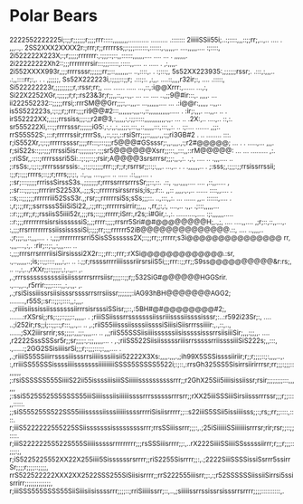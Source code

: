 # Polar Bears

<sub>
2222552222225i;:;;r;;;;;;r;;;;rrr:::::,,,,,,,,...........                        .........          .:::::::
2iiiiiSSii55i;..:;::::,,,::;;rr;,..,..   ....    .                                                   ,,,..,.
2SS2XXX2XXXX2r:;rrr;r;;rrrrrss;;:;;;:::::::,::::::,.,,,,,..                       ....,,,,,....      :;::::,
2i522222X223X;:;r;;;;;rrrrrrr:,:;;;::;::,,::::::,,,,,,....                         ....   ...  .     ,,,,,,.
2i22222222Xh2::;;;rrrrrrrrsir:::;;;:::::,:::::,,....      ..                        .....    .       ,:,,,,.
2i552XXXX993r,;;;rrrrsssr;;;;;;rr;;::,,,,,,,..                                     ..,::::,.  .      :;:::;,
5s52XX223935:,;;;;;;rssr;.      .:::,:,,,..                                     .:,,::::rr;:,. . .   ,;;;;;,
Ss52X222223i,:;;;;::;;r; .:::;:.   ,:,,.                                    ....::,,,,r32ir;:, ....  .:::::,
Si522222223r,;;;;;;;;;r,:rssr;rr;,     ....     ......       .....           ...,::,:i@@Xrrr:,......  ...,:,
Si22X2252XGr,:;;;;;r;r;:rs23&3r;r;;,,::,,..,,.  ...     ...    ....            ..,;;9@#ir:::,. ,,,,.     ...
ii222552232::;;;;;rrsi;:rrrSM@@Grr;;;:,..,,,..    ...,,,,,,.... ...              .:i@@r:,,,,,  ..,,..       
is5S522223s,:;:;;r;;rrr:;;;ri9@@#2:::,,,,,,,.,,,..,::,,,,,,,,,,,.....    .          :ir;:,,,. ...,,..  .. . 
irS52222XX;,;;;;rrssiss;;;:;;r2#@3,:,,,,,:,:;;:::::,,,,,,,,,,,.,,.  ...   ..         .2X:,..  ....,..  ::,:.
sr555222Xi,:::;;rrrrsssr;;;;;;iG5:,:,:,,:,,;;;:,:::,,::,,,,,:::,:::,,:.    ..         :;:...  .......  ,;;:.
rrS55S52S:,:::r;rrrrrssir;rrrrSs,.,::,:;:,::rsiSrr;;;::,,,,.,,:;;ri3GB#2    .           ..   ........   :::.
r;iS552Xr,:;:;;rrrrrssssr;;;;rr:::;:::;;;r5@@@#GSsssr;:,,.,,,.,:;r2#@@@@@; ...         . .   .....,...  ,,,.
r;siS22s::;;:;;;rrrssi5isr:;;;;;;;:,:;;sr5@@@@@@Xsrr;;:::,,:::,,::rM@@@@@:  ...        ...   .........   ,:.
;:riSSr,,:;::;rrrrsssri5Si:.:;:;;::;;rsir;A@@@@3srsrrrsr;;;:,,.,:.  .,:,  ....         ..    .,,,....    .. 
;:rsSs:,:;;:;;rrrrsssrssis:.,;:;;:;;;;;rrr:;;r;;r;rsrrsr;;::;:,,,.       ...,..      . .     .,,,,,,..    . 
;:sss;,:;;;:;;rrsissrrssii; :;;r;:;;;rrrrs;::;;r;rrrs;;:;:, .:,.,,   ....,,... ..   .....    .::,,,....   . 
;:sr;:::;;;;;rrrissSirssS3s.,;;;;;;;r;rrrssrrrsrrrsSr;;::,::.  .::,  .,,.,,,,....    ....    ,::,,.....   , 
;:sr:::;;;:;;;rrrrirrS2253X,.;;;s;:;rrrrrrsirssrrsis;is;;:r::. ,,::   ,,,,.,.,..     ......  ::::,,....   . 
::s;::;;;;;;rrrrrriii52SsS3r.,;rsr;:;rrrrrrsiSs;sSs;;;::. ..,:::,,:.   ... ......   ,,..     ::::::,....  . 
:,r;:;;rr;;ssrrsssS5iiSiSi22,,:;;rr:;;rrrrrrsirrir;;,,,   .,rr,;:,:,      ....,..  .,,.    .;:::,,,,,...    
::r:;;;rr;;r;;rssiisS5iiii52r,;;;rs;::;;;rrrrr;iSrr:,r2s;:i#Gir,:.,:.    ..........,....   :;:,,,,,,.....   
::r:;;;rrrrrrrrsisrsissssssiS;,;;rrrr:;;;;rrsrr5Sri#@#@@@@@@@@H;,.,;,   .... ....,,....  ,;r;::,::,,...,.   
:,;;;rrsrrrrrrrrssiississssiSi;:;;;rr;:;;rrrrrr52iB@@@@@@@@@@@@@@.::,   ....  ..,,,,.. .;r;;;:,,::,,,.... . 
:,;;;rrrrrrrrsrri5SisSSssssss2X;::;;rr;:;rrrrr;s3i@@@@@@@@@@@@@@@ rr,   .,,,....,:,.  :rir;::;:,,:,,,.... ..
:,;;;rrrsrrsrrrriisiSirsisssi2X2r::;;rr::;rrr;:rXSi@@@@@@@@@@@@@.:sr,    .,..,,,,,..;is;::;;::::,,,,:,..  ..
:.;;r;rssssrrrriiiisssriirsrsiiS5i;;;rrr::;;rr;;S9ss@@@@@@@@@@&r:rs;,   .. ..,:,..,rXXr;;::;;;;:,:,.,,..  ,.
,.;rrrsssssssssssiisiisssrrrsrrrsiisr;;;;::;;r;;532SiG#@@@@@@HGGSrir.  .,...,,..,r5rrir:;;;:::::,,:,.,,.  ,.
,.;rsiSissiiissrsiisisssrssssrrsrrsiissr;;;;;;;:iAG93hBH@@@@@@@AGG2;  ........,r55S;:sr::;;:;::::,,:,,,.    
..;riiiisiississiisssssssiirrrsisrsssiSSisr;;::,:5BH#@#@@@@@@@@#2;,  .......:rXSrsi;;rs;:;;::;;;::,,,,,.    
. ;riiiSSiisssrrsssssssiissriiissssiissssisssr;:..:r592i23Sr;:,    .... ..;i252ir;rs;;i;::;;::;r:::,,.,.. ..
,.;riiS55iiisssiissssiissssiSiiisiSiisrrrssiiiir:,.,::,..,        ......;SX2iiirsrrir;ss;;;;:,,;;:,,,,... ..
,,;riiS55SSSiisiiiissssssiisisssssisssrrsiisiiiSir;,,,:;;,,.   ....  ,r2222SssSSSsr5r;;sr;;;;:,:;;,,,,,... .
,.;riiSS522SiisiisssssriiisrrsssssrriissssiiiSiS222s;,,:::, .,.....:;2GG2SSisiiiisrSi;;;r;:;;;:::;:,,,.... .
,.;riiiiS55SSiiirrssssiiisssrrsiiiiisssiiisii52222X3Xs:,,,,.,,,.,;ih99X5SSSissssiiriir;r;;r;;;;::;:,,,,..,. 
:,rriiiSS55SSSissssiiiisssssssiiiiiiiiiiSSSS5SSSSS5522i;:;::,:rrsGh325SS5Sisirrsiirirrrsr;rr;;;:;;;::,,,,,, 
;:rsiSSSSSS555SiiiiS22ii55issssiiisiiiSSiiiiiissssssssssrrr;;r2GhX25Sii5iiiisissiissr;rsir;;;;;;;;:::,,,,,, 
;:ssiS525S525S5SSSS55iiiSiiiisssiisiiiiiissssrrrssssssrrrsrr;;rXX25iiiSSSiiiSirsiisssrrrssr;;;r;;:::,,:::::.
;;siS555255S522SS55iiiisssssiisssiiiiiissssrrrriSisiisrrrrr;;::s22iiiS5SSii5issiiiisss;;:;rs;;rr;;::::,::::.
r;iiiS5222222555225SSiisssssssisssssssssrrr;rrsSSiiissrrr;;;:,.;25iSiiiiiiSSiiiiiiisrrrsr;rir;rsr;;::;;::::.
r;iiiS2222225S522S555Siiiiisssssrrrrrrrrr;;;rsSSSiiisrrrr;;:,..rX222SiiiiSSiiiiSSsssssiirrr;r;;;r;;;::;;;:;,
r;iS5225225552XX22X255iiii5Sissssssrsrrrr;;riS2255Sisrrrr;;:,.;2222SiiiSSSSissiSsrrr5ssirrSr;;;;r;;;;::;;;;,
rrS522522222XXX2XX2522SSS255SiSiisisrrrr;;rrS222555iiisrr;;:,:;r52SSSSSSiissiiSirrsi5ssisrrirr;;;;;;;;;;;;;,
r;iiiSSS555SSSS55SiiSiiisiisissssrrr;;;;::;rriSiiiiissrr;::,..,;siiiiissrrssissrsisssrrsrrrr;;;;::::::::::,.
</sub>